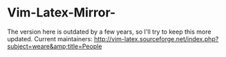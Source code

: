 Vim-Latex-Mirror-
=================

The version here is outdated by a few years, so I'll try to keep this more updated. Current maintainers: http://vim-latex.sourceforge.net/index.php?subject=weare&amp;title=People
